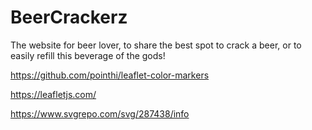 # BeerCrackerz
The website for beer lover, to share the best spot to crack a beer, or to easily refill this beverage of the gods!

https://github.com/pointhi/leaflet-color-markers

https://leafletjs.com/

https://www.svgrepo.com/svg/287438/info
